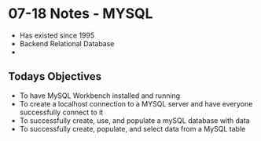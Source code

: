 # 07-18 Notes - MYSQL

+ Has existed since 1995
+ Backend Relational Database
+ 

## Todays Objectives
+ To have MySQL Workbench installed and running
+ To create a localhost connection to a MYSQL server and have everyone successfully connect to it
+ To successfully create, use, and populate a mySQL database with data
+ To successfully create, populate, and select data from a MySQL table

